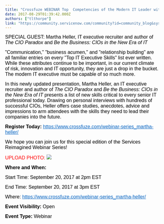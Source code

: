 ```yaml
---
title: "Crossfuze WEBINAR Top  Competencies of the Modern IT Leader with Martha Heller"
date: 2017-08-29T01:39:42.000Z
authors: ["tlthorpe"]
link: "https://community.servicenow.com/community?id=community_blog&sys_id=3ccdeea9dbd0dbc01dcaf3231f96193e"
---
```

<p><span style="color: #000000; font-size: 12pt; font-family: Arial;">SPECIAL GUEST: Martha Heller, IT executive recruiter and author of <em>The CIO Paradox</em> and <em>Be the Business: CIOs in the New Era of IT</em></span></p><p><span style="color: #000000; font-size: 12pt; font-family: Arial;"> "Communication," "business acumen," and "relationship building" are all familiar entries on every "Top IT Executive Skills" list ever written. While these attributes continue to be important, in our current climate of risk, innovation and IT opportunity, they are just a drop in the bucket. The modern IT executive must be capable of so much more. </span></p><p><span style="color: #000000; font-size: 12pt; font-family: Arial;"> </span></p><p><span style="color: #000000; font-size: 12pt; font-family: Arial;">In this newly updated presentation, Martha Heller, an IT executive recruiter and author of <em>The CIO Paradox</em> and <em>Be the Business: CIOs in the New Era of IT</em> presents a list of new skills critical to every senior IT professional today. Drawing on personal interviews with hundreds of successful CIOs, Heller offers case studies, anecdotes, advice and impressions to arm attendees with the skills they need to lead their companies into the future.</span></p><p><span style="color: #000000; font-size: 12pt; font-family: Arial;"> </span></p><p><span style="color: #000000; font-size: 12pt; font-family: Arial;"><strong style="color: #000000;">Register Today:</strong><span style="color: #000000;"> </span><a href="https://www.crossfuze.com/webinar-series_martha-heller/"><span style="color: #0563c1; text-decoration: underline;">https://www.crossfuze.com/webinar-series_martha-heller/</span></a></span></p><p><span style="color: #000000; font-size: 12pt; font-family: Arial;"> We hope you can join us for this special edition of the Services Reimagined Webinar Series!</span></p><p><span style="color: #000000; font-size: 12pt; font-family: Arial;"> </span></p><p><span style="color: #000000;"><span style="color: red; font-size: 12pt; font-family: Arial;">UPLOAD PHOTO: <img  class="image-1 jive-image" src="570640cadb1c5fc03eb27a9e0f9619a9.iix" style="max-height: 900px; max-width: 1200px;"/></span></span></p><p><span style="color: #000000;"><strong style="color: #000000; font-size: 12pt; font-family: Arial;">Where and When:</strong></span></p><p><span style="color: #000000; font-size: 12pt; font-family: Arial;"> </span></p><p><span style="color: #000000; font-size: 12pt; font-family: Arial;">Start Time: September 20, 2017 at 2pm EST</span></p><p><span style="color: #000000; font-size: 12pt; font-family: Arial;">End Time: September 20, 2017 at 3pm EST</span></p><p><span style="color: #000000;"><span style="font-size: 12pt; font-family: Arial;"><span style="color: #000000;">Where: </span><a href="https://www.crossfuze.com/webinar-series_martha-heller/"><span style="color: #0563c1; text-decoration: underline;">https://www.crossfuze.com/webinar-series_martha-heller/</span></a></span><span style="color: #000000; font-size: 12pt; font-family: Arial;"> </span></span></p><p><span style="color: #000000; font-size: 12pt; font-family: Arial;"> </span></p><p><span style="color: #000000; font-size: 12pt; font-family: Arial;"><strong>Event Visibility: </strong>Open</span></p><p><span style="color: #000000; font-size: 12pt; font-family: Arial;"><strong>Event Type: </strong>Webinar</span></p><p><span style="color: #000000; font-size: 12pt; font-family: Arial;"> </span></p><p><span style="color: #000000;">   </span></p>